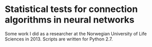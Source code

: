 # Statistical tests for connection algorithms in neural networks

Some work I did as a researcher at the Norwegian University of Life Sciences
in 2013. Scripts are written for Python 2.7.
